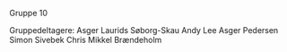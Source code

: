 Gruppe 10

Gruppedeltagere:
Asger Laurids Søborg-Skau
Andy Lee Asger Pedersen
Simon Sivebek
Chris Mikkel Brændeholm
